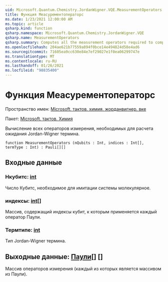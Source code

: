 ```yaml
---
uid: Microsoft.Quantum.Chemistry.JordanWigner.VQE.MeasurementOperators
title: Функция Меасурементоператорс
ms.date: 1/23/2021 12:00:00 AM
ms.topic: article
qsharp.kind: function
qsharp.namespace: Microsoft.Quantum.Chemistry.JordanWigner.VQE
qsharp.name: MeasurementOperators
qsharp.summary: Computes all the measurement operators required to compute the expectation of a Jordan-Wigner term.
ms.openlocfilehash: 204ae621b77559a894f0bce14e494824d58e4ad6
ms.sourcegitcommit: 71605ea9cc630e84e7ef29027e1f0ea06299747e
ms.translationtype: MT
ms.contentlocale: ru-RU
ms.lasthandoff: 01/26/2021
ms.locfileid: "98835400"
---
```

# <a name="measurementoperators-function"></a>Функция Меасурементоператорс

Пространство имен: [Microsoft. тактов. химия. жорданвигнер. вке](xref:Microsoft.Quantum.Chemistry.JordanWigner.VQE)

Пакет: [Microsoft. тактов. Химия](https://nuget.org/packages/Microsoft.Quantum.Chemistry)


Вычисление всех операторов измерения, необходимых для расчета ожидания Jordan-Wigner термина.

```qsharp
function MeasurementOperators (nQubits : Int, indices : Int[], termType : Int) : Pauli[][]
```


## <a name="input"></a>Входные данные

### <a name="nqubits--int"></a>Нкубитс: [int](xref:microsoft.quantum.lang-ref.int)

Число Кубитс, необходимое для имитации системы молекулярное.


### <a name="indices--int"></a>индексы: [int](xref:microsoft.quantum.lang-ref.int)[]

Массив, содержащий индексы кубит, к которым применяется каждый оператор Паули.


### <a name="termtype--int"></a>Термтипе: [int](xref:microsoft.quantum.lang-ref.int)

Тип Jordan-Wigner термина.



## <a name="output--pauli"></a>Выходные данные: [Паули](xref:microsoft.quantum.lang-ref.pauli)[] []

Массив операторов измерения (каждый из которых является массивом из Паули).